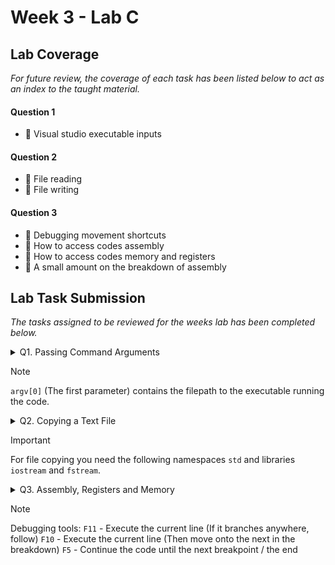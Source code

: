 # Week 3 - Lab C

## Lab Coverage
*For future review, the coverage of each task has been listed below to act as an index to the taught material.*

#### Question 1
- 🤔 Visual studio executable inputs
#### Question 2
- 🤔 File reading
- 🤔 File writing
#### Question 3
- 🤔 Debugging movement shortcuts
- 🤔 How to access codes assembly
- 🤔 How to access codes memory and registers
- 🤔 A small amount on the breakdown of assembly

## Lab Task Submission
*The tasks assigned to be reviewed for the weeks lab has been completed below.*

<details> <!-- Question 1 -->
  <summary> Q1. Passing Command Arguments</summary>

## Question:
Passing Command Arguments

**[LAB BOOK - Record the steps required to enter arguments into Visual Studio]**

## Solution:
### Step 1 - Project properties
![image](https://github.com/TheOtherRealMesteven/Lab-Book/assets/115008465/bedfeff8-8ecf-4a94-a429-75753a20a99e)

Defining visual studios input for executing the project is done via the projects properties.

### Step 2 - Debugging
![image](https://github.com/TheOtherRealMesteven/Lab-Book/assets/115008465/207af20b-8b2e-4be9-9a16-799c02dc1acc)

Under `Configuration Properties` select `Debugging`

### Step 3 - Command Arguments
![image](https://github.com/TheOtherRealMesteven/Lab-Book/assets/115008465/d790fbe7-3f16-4a84-964a-de551c2387d4)

Under the `Command Arguments` row, you can supply command arguments seperated by spaces.

## Test data:
Project: File Input Output

Arguments: `input.txt` `output.txt`

![image](https://github.com/TheOtherRealMesteven/Lab-Book/assets/115008465/d790fbe7-3f16-4a84-964a-de551c2387d4)
## Sample output:
![image](https://github.com/TheOtherRealMesteven/Lab-Book/assets/115008465/7365b0ad-163c-41b7-89ac-4644f77284ff)

As you can see the program did not error nor output the Usage prompt. Therefore, there were three total inputs passed through as expected.

## Reflection:
- If you want to pass in a command argument with a space in the name, do you use speech marks to indicate the selection similar to command prompt?

</details>

> [!NOTE]
> `argv[0]` (The first parameter) contains the filepath to the executable running the code.



<details> <!-- Question 2 -->
  <summary> Q2. Copying a Text File </summary>

## Question:
Complete the functionality inside of the `Copy(char filenamein[], char filenameout[])` function. You need to add code that will try to open a text file given by the `filenamein` array as the name of the input file. You need to add code to create and output file using the `filenameout` array as the name of the ouput file. Then you can add code that will take each char from the input file and put it in the output file.

Make sure that you check for the input and output files existence before trying to copy.

Test your code thoroughly, e.g. try providing filenames that do not exist.

**[LAB BOOK - Add you code to your lab book and reflect on how you tested your code]**

## Solution:
<details>
  <summary> Copied character by character </summary>

```c++
bool Copy(char filenamein[], char filenameout[])
{
	ifstream fin(filenamein, ios::in);
	if (fin.is_open()) {
		ofstream fout(filenameout, ios::out);
		if (fout.is_open()) {
			char c;
			while (fin.get(c)) fout << c; 
			fin.close();
			fout.close();
			return true;
		}
		cout << "Error creating the output file " << filenameout << endl;
		fin.close();
		return false;
	}
	cout << "Input file " << filenamein << " does not exist" << endl;
	return false;
}
```

My first attempt at C++ file copying.
- The characters are copied across individually.

</details>
<details>
  <summary> Copied via array </summary>

```c++
bool Copy(char filenamein[], char filenameout[])
{
	ifstream fin(filenamein, ios::in);
	if (fin.is_open()) {
		ofstream fout(filenameout, ios::out);
		if (fout.is_open()) {
			const int arraySize = 4096;
			char c[arraySize];
			while (true)
			{
				fin.read(c, arraySize);
				streamsize size = fin.gcount();
				if (size <= 0) break;
				fout.write(c, size);
			}
			fin.close();
			fout.close();
			return true;
		}
		cout << "Error creating the output file " << filenameout << endl;
		fin.close();
		return false;
	}
	cout << "Input file " << filenamein << " does not exist" << endl;
	return false;
}
```

My second attempt at C++ file copying.
- The characters are copied across using an array allowing strings of characters to be copied across.
- If I used `fin.read` as the while loops condition like the last solution, no characters would be copied.
- `fout.write` wouldnt allow me to use an `int` for the size so I had to use `streamsize` which worked.

</details>

## Testing:

<details>
  <summary> Functional Test </summary>
  
### Test data:
File: `input.txt`

Contents:

![image](https://github.com/TheOtherRealMesteven/Lab-Book/assets/115008465/cf19d043-d766-4899-a8c6-9b31078ac0b6)

### Sample output:
File: `output.txt`

Contents:

![image](https://github.com/TheOtherRealMesteven/Lab-Book/assets/115008465/4a95d79e-017f-4117-88f6-6f51c21c98d1)

**Conclusion: ✅ Successfully Copied**
</details>
<details>
  <summary> Existing Output File Test</summary>

### Test data:
File: `input.txt`

Contents:

![image](https://github.com/TheOtherRealMesteven/Lab-Book/assets/115008465/cf19d043-d766-4899-a8c6-9b31078ac0b6)

File: `output.txt`

Contents:

![image](https://github.com/TheOtherRealMesteven/Lab-Book/assets/115008465/719ccff9-3734-4bb9-88e3-8d5e7fcc8c5c)


### Sample output:
File: `output.txt`

Contents:

![image](https://github.com/TheOtherRealMesteven/Lab-Book/assets/115008465/4a95d79e-017f-4117-88f6-6f51c21c98d1)

**Conclusion: ✅ Successfully Copied**
</details>
<details>
  <summary> Missing File Test</summary>

### Test data:
n/a
### Sample output:
![image](https://github.com/TheOtherRealMesteven/Lab-Book/assets/115008465/714d32ce-9139-412c-aed3-5ab61be3bc14)

**Conclusion: ✅ Expected Behaviour**
</details>
<details>
  <summary> Large File Test</summary>

### Test data:
File: `input.txt`

Contents: [59KB]
```
Bee Movie Script

  
  
According to all known laws
of aviation,
...
```

### Sample output:

File: `output.txt`

Contents: [59KB]
```
Bee Movie Script

  
  
According to all known laws
of aviation,
...
```
**Conclusion: ✅ Successfully Copied**
</details>
<details>
  <summary> Different File Type</summary>

### Test data:
File: `input.webp`
![image](https://github.com/TheOtherRealMesteven/Lab-Book/assets/115008465/64db552b-ca20-4bda-9e42-2dc7e3bc7d51)

### Sample output:
File: `output.webp`

![image](https://github.com/TheOtherRealMesteven/Lab-Book/assets/115008465/c667c824-b293-4863-8694-853130fca1b1)

**Conclusion: ❎ Unsuccessfully Copied**
</details>

## Summary:
|Test|Successful|
|--|--|
|Functional Test|✔|
|Existing Output File Test|✔|
|Missing File Test|✔|
|Large File Test|✔|
|Different File Type|❌|

The created code performs as it should with the initial sample data. And is programmed to withstand multiple scenarios which could occur when duplicating a text file.
However, when it attempts to copy `different file types` the code fails. I believe that is due to the way the files are opened, `ios:in` and `ios:out` are not as versatile as they are needed to be.

Therefore, the code needs to use something universal to copy the data of different file types. For example: Binary, which is the computer holds data universally.

## Final Solution:
```c++
bool Copy(char filenamein[], char filenameout[])
{
	ifstream fin(filenamein, ios::binary);
	if (fin.is_open()) {
		ofstream fout(filenameout, ios::binary);
		if (fout.is_open()) {
			const int arraySize = 4096;
			char c[arraySize];
			while (true)
			{
				fin.read(c, arraySize);
				streamsize size = fin.gcount();
				if (size <= 0) break;
				fout.write(c, size);
			}
			fin.close();
			fout.close();
			return true;
		}
		cout << "Error creating the output file " << filenameout << endl;
		fin.close();
		return false;
	}
	cout << "Input file " << filenamein << " does not exist" << endl;
	return false;
}
```

With the ``ios::binary`` method of opening and writing to files, the data is copied bit by bit and so can be used across file types as far as I am aware.

<details>
  <summary> Different File Type</summary>

### Test data:
File: `input.webp`
![image](https://github.com/TheOtherRealMesteven/Lab-Book/assets/115008465/64db552b-ca20-4bda-9e42-2dc7e3bc7d51)

### Sample output:
File: `output.webp`
![image](https://github.com/TheOtherRealMesteven/Lab-Book/assets/115008465/64db552b-ca20-4bda-9e42-2dc7e3bc7d51)

**Conclusion: ✅ Successfully Copied**
</details>

## Reflection:
- With `ios::in` and `ios::out` what breakdown does it get of the file and so what data types can be copied?

</details>

> [!IMPORTANT]
> For file copying you need the following namespaces `std` and libraries `iostream` and `fstream`.

<details> <!-- Question 3 -->
  <summary> Q3. Assembly, Registers and Memory  </summary>

## Lesson:
<details>
	<summary> View: Code breakdown, Memory, Registers etc . . .</summary>

### Code in Assembly
![image](https://github.com/TheOtherRealMesteven/Lab-Book/assets/115008465/f04ed1b6-8ad3-40f4-abaf-85d84877f914)

![image](https://github.com/TheOtherRealMesteven/Lab-Book/assets/115008465/43ff1083-4daa-4246-b992-cf1e6283b4fb)

### Memory
![image](https://github.com/TheOtherRealMesteven/Lab-Book/assets/115008465/099e3772-4db0-49e1-a675-4b30f7fcfbbe)

![image](https://github.com/TheOtherRealMesteven/Lab-Book/assets/115008465/a9d2c3d9-b290-43bb-9277-e3acebce45b4)

### Registers
![image](https://github.com/TheOtherRealMesteven/Lab-Book/assets/115008465/987d770d-4e73-43e9-80f9-dff090cefc0e)

![image](https://github.com/TheOtherRealMesteven/Lab-Book/assets/115008465/ffb9bf53-0964-4c27-889e-c32b9e5d370c)

</details>

## Question:
```
0x0018FE15  cc cc cc cc cc cc cc cc cc cc cc cc cc  ÌÌÌÌÌÌÌÌÌÌÌÌÌ
0x0018FE22  cc cc cc cc cc cc cc cc cc cc cc cc cc  ÌÌÌÌÌÌÌÌÌÌÌÌÌ
0x0018FE2F  cc 0a 00 00 00 14 00 00 00 00 00 00 00  Ì............
0x0018FE3C  00 00 00 00 00 e0 fd 7e cc cc cc cc cc  .....àý~ÌÌÌÌÌ
0x0018FE49  cc cc cc cc cc cc cc cc cc cc cc cc cc  ÌÌÌÌÌÌÌÌÌÌÌÌÌ
0x0018FE56  cc cc cc cc cc cc cc cc cc cc cc cc cc  ÌÌÌÌÌÌÌÌÌÌÌÌÌ
```

###  Data sizes

**In source.cpp we use variables a and b. How many bytes do each of these variables occupy in memory? Look at the memory dump above; can you verify your answer?**

In the code above, we can see variable `a`'s value of `0a` and variable `b`'s value of `14`. These integers are hexadecimal values and so they can hold a maximum of 32 bits aka 4 bytes. Meaning they hold 4 bytes each of memory.

*Each of the registers we have used so far in this program have been 32-bits in size e.g. EAX. Look at the register window. The values in each register are represented by 8 digits; 2 digits for each byte.*
### Parameter types
**Now modify the code and add in your own function that takes 3 parameters each of a different type.**

**From what you have learnt in the previous exercises, use the Debugger and Disassembly to investigate how the C++ parameter passing mechanism deals with these new parameters.**
## Test data:
```c++
int a [4] = {10, 20, 30, 40};
const char* b = "Cheese";
float c = 3.01f;
```
## Analysis:
### Disassembly
```
	int a [4] = {10, 20, 30, 40};
00007FF64BC166CC  mov         dword ptr [a],0Ah  					// mov (move) // dword ptr (32-bit value) // into the memory location [`a`] // `0A`h (denary:10)
00007FF64BC166D3  mov         dword ptr [rbp+0Ch],14h  					// mov (move) // dword ptr (32-bit value) // into the memory location [`0C`h (denary:12) from the base pointer] // `14`h (denary:20)
00007FF64BC166DA  mov         dword ptr [rbp+10h],1Eh  					// mov (move) // dword ptr (32-bit value) // into the memory location [`10`h (denary:16) from the base pointer] // `1E`h (denary:30)
00007FF64BC166E1  mov         dword ptr [rbp+14h],28h  					// mov (move) // dword ptr (32-bit value) // into the memory location [`14`h (denary:20) from the base pointer] // `28`h (denary:40)
	const char* b = "Cheese";
00007FF64BC166E8  lea         rax,[string "Cheese" (07FF64BC1AC24h)] 			// lea (load) // rax (Register AX) // [string "Cheese" // located at memory address (07FF64BC1AC24h)]
00007FF64BC166EF  mov         qword ptr [b],rax  					// mov (move) // qword ptr (64-bit value) // into the memory location [`b`] // the value held in rax (Memory address 07FF64BC1AC24h)
	float c = 3.01f;
00007FF64BC166F3  movss       xmm0,dword ptr [__real@4040a3d7 (07FF64BC1AC2Ch)]  	// movss (move float?) // into xmmo (Register xmm0) // dword ptr (32-bit value) // [value __real@4040a3d7 // located at memory address (07FF64BC1AC2Ch)]
00007FF64BC166FB  movss       dword ptr [c],xmm0					// movss (move float?) // dword ptr (32-bit value) // into the memory location [`c`] // the value held at xmm0 (The thing above)
```

### Registers
#### Registers (Before assigning parameters)
```
RAX = 0000000000000001 RBX = 0000000000000000 RCX = 00007FF64BC23066 RDX = 00000279E637B0D0 RSI = 0000000000000000 RDI = 000000C9AD76F818 R8  = 00000279E637FAE0 R9  = 000000C9AD76F7E8 R10 = 0000000000000012 R11 = 000000C9AD76F890 R12 = 0000000000000000 R13 = 0000000000000000 R14 = 0000000000000000 R15 = 0000000000000000 RIP = 00007FF64BC166CC RSP = 000000C9AD76F760 RBP = 000000C9AD76F780 EFL = 00000200 

0x000000C9AD76F788 = CCCCCCCC 
```
#### Registers (After assigning parameters)
```
RAX = 00007FF64BC1AC24 RBX = 0000000000000000 RCX = 00007FF64BC23066 RDX = 00000279E637B0D0 RSI = 0000000000000000 RDI = 000000C9AD76F818 R8  = 00000279E637FAE0 R9  = 000000C9AD76F7E8 R10 = 0000000000000012 R11 = 000000C9AD76F890 R12 = 0000000000000000 R13 = 0000000000000000 R14 = 0000000000000000 R15 = 0000000000000000 RIP = 00007FF64BC16700 RSP = 000000C9AD76F760 RBP = 000000C9AD76F780 EFL = 00000202 

0x000000C9AD76F7D4 = 4040A3D7 
```
#### Changes
- RAX - Now contains the memory address of the string "Cheese" so that it can be constant.
- RIP - Memory location of the instruction to be executed next (instruction pointer).
- EFL
- 0x000000C9AD76F7D4

## Reflection:
 - What is movss?
 - Why is the floats value nothing like 3.01f? Is it a temporary value?
 - Is xmm0 a memory location? Or is it an unlisted register?
 - What is EFL?
 - What is 0x000000C9AD76F7D4 used for?
 - Where can I find the stack to follow the trace?
</details>

> [!NOTE]
> Debugging tools:
> `F11` - Execute the current line (If it branches anywhere, follow)
> `F10` - Execute the current line (Then move onto the next in the breakdown)
> `F5` - Continue the code until the next breakpoint / the end
